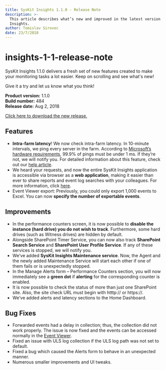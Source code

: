 ```yaml
---
title: SysKit Insights 1.1.0 - Release Note
description: >-
  This article describes what’s new and improved in the latest version of SysKit
  Insights.
author: Tomislav Sirovec
date: 23/7/2018
---
```


# insights-1-1-release-note

SysKit Insights 1.1.0 delivers a fresh set of new features created to make your monitoring tasks a lot easier. Keep on scrolling and see what's new!

Give it a try and let us know what you think!

**Product version:** 1.1.0  
**Build number:** 484  
**Release date:** Aug 2, 2018

[Click here to download the new release.](https://www.syskit.com/products/insights/download/)

## Features

* **Intra-farm latency**! We now check intra-farm latency. In 10-minute intervals, we ping every server in the farm. According to [Microsoft’s hardware requirements](https://docs.microsoft.com/en-us/sharepoint/install/hardware-and-software-requirements), 99.9% of pings must be under 1 ms. If they’re not, we will notify you. For detailed information about this feature, check out our [help article](insights-1-1-release-note.md#internal/get-to-know-insights/latency-screen).
* We heard your requests, and now the entire SysKit Insights application is accessible via browser as a **web application**, making it easier than ever to share reports and event log searches with your colleagues. For more information, click [here](insights-1-1-release-note.md#internal/get-to-know-insights/web-application).
* Event Viewer export: Previously, you could only export 1,000 events to Excel. You can now **specify the number of exportable events**.

## Improvements

* In the performance counters screen, it is now possible to **disable the instance \(hard drive\) you do not wish to track**. Furthermore, some hard drives \(such as Witness drives\) are hidden by default.
* Alongside SharePoint Timer Service, you can now also track **SharePoint Search Service** and **SharePoint User Profile Service**. If any of these services is stopped, we will notify you.
* We’ve added **SysKit Insights Maintenance service**. Now, the Agent and the newly added Maintenance Service will start each other if one of them fails or is unexpectedly stopped.
* In the Manage Alerts form – Performance Counters section, you will now immediately see a **green dot** if **alerting** for the corresponding counter is enabled.
* It is now possible to check the status of more than just one SharePoint site. Also, the site check URL must begin with htttp:// or https://. 
* We’ve added alerts and latency sections to the Home Dashboard. 

## Bug Fixes

* Forwarded events had a delay in collection; thus, the collection did not work properly. The issue is now fixed and the events can be accessed normally in the [Event Viewer](insights-1-1-release-note.md#internal/get-to-know-insights/event-viewer).
* Fixed an issue with ULS log collection if the ULS log path was not set to default.
* Fixed a bug which caused the Alerts form to behave in an unexpected manner.
* Numerous smaller improvements and UI tweaks.

